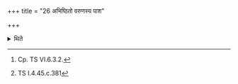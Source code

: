 +++
title = "26 अभिष्ठितो वरुणस्य पाश"

+++

<details><summary>थिते</summary>

26. They stand by the margin of waters[^1] with abhiṣṭhito varuṇasya pāśaḥ...[^2]  


[^1]: Cp. TS VI.6.3.2.  

[^2]: TS I.4.45.c.381
</details>
